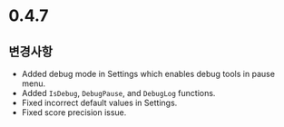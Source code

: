 # 0.4.7

## 변경사항

- Added debug mode in Settings which enables debug tools in pause menu.
- Added `IsDebug`, `DebugPause`, and `DebugLog` functions.
- Fixed incorrect default values in Settings.
- Fixed score precision issue.
